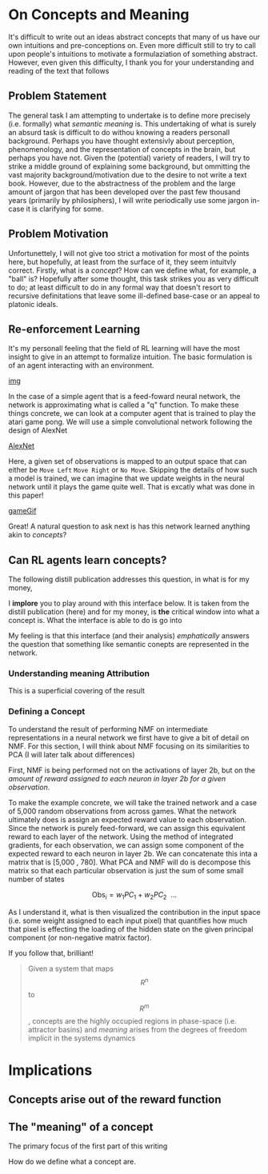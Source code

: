 # On Concepts and Meaning

It's difficult to write out an ideas abstract concepts that many of us have our own intuitions and pre-conceptions on. Even more difficult still to try to call upon people's intuitions to motivate a formulaziation of something abstract. However, even given this difficulty, I thank you for your understanding and reading of the text that follows

## Problem Statement

The general task I am attempting to undertake is to define more precisely (i.e. formally) what *semantic meaning* is. This undertaking of what is surely an absurd task is difficult to do withou knowing a readers personall background. Perhaps you have thought extensivly about perception, phenomenology, and the representation of concepts in the brain, but perhaps you have not. Given the (potential) variety of readers, I will try to strike a middle ground of explaining some background, but ommitting the vast majority background/motivation due to the desire to not write a text book. However, due to the abstractness of the problem and the large amount of jargon that has been developed over the past few thousand years (primarily by philosiphers), I will write periodically use some jargon in-case it is clarifying for some. 

## Problem Motivation

Unfortunettely, I will not give too strict a motivation for most of the points here, but hopefully, at least from the surface of it, they seem intuitvly correct. Firstly, what is a *concept*? How can we define what, for example, a "ball" is? Hopefully after some thought, this task strikes you as very difficult to do; at least difficult to do in any formal way that doesn't resort to recursive definitations that leave some ill-defined base-case or an appeal to platonic ideals. 

## Re-enforcement Learning

It's my personall feeling that the field of RL learning will have the most insight to give in an attempt to formalize intuition. The basic formulation is of an agent interacting with an environment.

[img](rl_image.svg)

In the case of a simple agent that is a feed-foward neural network, the network is approximating what is called a "q" function. To make these things concrete, we can look at a computer agent that is trained to play the atari game pong. We will use a simple convolutional network following the design of AlexNet

[AlexNet](alexNet.svg)

Here, a given set of observations is mapped to an output space that can either be `Move Left` `Move Right` or `No Move`. Skipping the details of how such a model is trained, we can imagine that we update weights in the neural network until it plays the game quite well. That is excatly what was done in this paper!

[gameGif]()

Great! A natural question to ask next is has this network learned anything akin to *concepts*? 

## Can RL agents learn concepts?

The following distill publication addresses this question, in what is for my money, 

I **implore** you to play around with this interface below. It is taken from the distill publication (here) and for my money, is **the** critical window into what a concept is. What the interface is able to do is go into 

My feeling is that this interface (and their analysis) *emphatically* answers the question that something like semantic conepts are represented in the network. 

### Understanding meaning Attribution

This is a superficial covering of the result 

### Defining a Concept

To understand the result of performing NMF on intermediate representations in a neural network we first have to give a bit of detail on NMF. For this section, I will think about NMF focusing on its similarities to PCA (I will later talk about differences)

First, NMF is being performed not on the activations of layer 2b, but on the *amount of reward assigned to each neuron in layer 2b for a given observation*.

To make the example concrete, we will take the trained network and a case of 5,000 random observations from across games. What the network ultimately does is assign an expected reward value to each observation. Since the network is purely feed-forward, we can assign this equivalent reward to each layer of the network. Using the method of integrated gradients, for each observation, we can assign some component of the expected reward to each neuron in layer 2b. We can concatenate this inta a matrix that is [5,000 , 780]. What PCA and NMF will do is decompose this matrix so that each particular observation is just the sum of some small number of states

$$ \text{Obs}_i = w_1 PC_1 + w_2 PC_2  \ \ ... $$

As I understand it, what is then visualized the contribution in the input space (i.e. some weight assigned to each input pixel) that quantifies how much that pixel is effecting the loading of the hidden state on the given principal component (or non-negative matrix factor).

If you follow that, brilliant!

> Given a system that maps $$ R^n $$  to $$R^m$$, concepts are the highly occupied regions in phase-space (i.e. attractor basins) and *meaning* arises from the degrees of freedom implicit in the systems dynamics

# Implications

## Concepts arise out of the reward function



## The "meaning" of a concept


The primary focus of the first part of this writing

How do we define what a concept are.